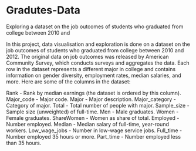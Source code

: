 # Gradutes-Data
Exploring a dataset on the job outcomes of students who graduated from college between 2010 and 

In this project, data visualisation and exploration is done on a dataset on the job outcomes of students who graduated from college between 2010 and 2012. The original data on job outcomes was released by American Community Survey, which conducts surveys and aggregates the data.
Each row in the dataset represents a different major in college and contains information on gender diversity, employment rates, median salaries, and more. Here are some of the columns in the dataset:

Rank - Rank by median earnings (the dataset is ordered by this column).
Major_code - Major code.
Major - Major description.
Major_category - Category of major.
Total - Total number of people with major.
Sample_size - Sample size (unweighted) of full-time.
Men - Male graduates.
Women - Female graduates.
ShareWomen - Women as share of total.
Employed - Number employed.
Median - Median salary of full-time, year-round workers.
Low_wage_jobs - Number in low-wage service jobs.
Full_time - Number employed 35 hours or more.
Part_time - Number employed less than 35 hours.
